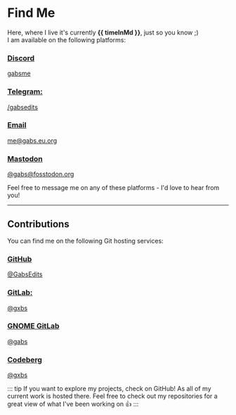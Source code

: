 # Find Me

Here, where I live it's currently **{{ timeInMd }}**, just so you know ;)\
I am available on the following platforms:

<div class="socials-container">
    <a class="socials" href="https://discord.com/users/841649648606249021">
        <h3>Discord</h3>
        <p>gabsme</p>
    </a>
    <a class="socials" href="https://t.me/gabsedits">
        <h3>Telegram:</h3>
        <p>/gabsedits</p>
    </a>
    <a class="socials" href="mailto:me@gabs.eu.org">
        <h3>Email</h3>
        <p>me@gabs.eu.org</p>
    </a>
    <a class="socials" href="https://fosstodon.org/@gabs">
        <h3>Mastodon</h3>
        <p>@gabs@fosstodon.org</p>
    </a>
</div>

Feel free to message me on any of these platforms - I'd love to hear from you!

--- 

## Contributions
You can find me on the following Git hosting services:

<div class="git-container">
    <a class="git git-special" href="https://github.com/GabsEdits">
        <h3>GitHub</h3>
        <p>@GabsEdits</p>
    </a>
    <a class="git" href="https://gitlab.com/gxbs">
        <h3>GitLab:</h3>
        <p>@gxbs</p>
    </a>
    <a class="git" href="https://gitlab.gnome.org/gabs">
        <h3>GNOME GitLab</h3>
        <p>@gabs</p>
    </a>
    <a class="git" href="https://codeberg.org/@gxbs">
        <h3>Codeberg</h3>
        <p>@gxbs</p>
    </a>
</div>

::: tip
If you want to explore my projects, check on GitHub! As all of my current work is hosted there. Feel free to check out my repositories for a great view of what I've been working on :+1:
:::

<script setup lang="ts">
import { ref } from 'vue';

const timeInMd = ref('');

function getTimeInMoldova() {
    const now = new Date();
    const options = { timeZone: 'Europe/Chisinau', hour: 'numeric', minute: 'numeric' };
    return now.toLocaleTimeString('ro-MD', options);
}

setInterval(() => {
    timeInMd.value = getTimeInMoldova();
}, 1);
</script>
